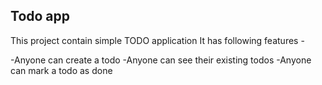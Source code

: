 ## Todo app
This project contain simple TODO application
It has following features -

-Anyone can create a todo
-Anyone can see their existing todos
-Anyone can mark a todo as done
